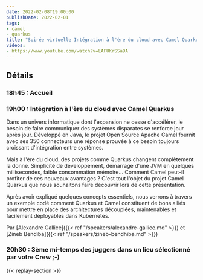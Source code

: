 ```yaml
---
date: 2022-02-08T19:00:00
publishDate: 2022-02-01
tags:
- camel
- quarkus
title: "Soirée virtuelle Intégration à l'ère du cloud avec Camel Quarkus"
videos: 
- https://www.youtube.com/watch?v=LAFUKrSSa9A
---
```


## Détails

### 18h45 : Accueil

### 19h00 : Intégration à l'ère du cloud avec Camel Quarkus

Dans un univers informatique dont l'expansion ne cesse d'accélérer, le besoin de faire communiquer des systèmes disparates se renforce jour après jour.
Développé en Java, le projet Open Source Apache Camel fournit avec ses 350 connecteurs une réponse prouvée à ce besoin toujours croissant d'intégration entre systèmes.

Mais à l'ère du cloud, des projets comme Quarkus changent complètement la donne.
Simplicité de développement, démarrage d'une JVM en quelques millisecondes, faible consommation mémoire…
Comment Camel peut-il profiter de ces nouveaux avantages ? C'est tout l'objet du projet Camel Quarkus que nous souhaitons faire découvrir lors de cette présentation.

Après avoir expliqué quelques concepts essentiels, nous verrons à travers un exemple codé comment Quarkus et Camel constituent de bons alliés pour mettre en place des architectures découplées, maintenables et facilement déployables dans Kubernetes.

Par [Alexandre Gallice]({{< ref "/speakers/alexandre-gallice.md" >}}) et [Zineb Bendiba]({{< ref "/speakers/zineb-bendhiba.md" >}})

### 20h30 : 3ème mi-temps des juggers dans un lieu sélectionné par votre Crew ;-)

{{< replay-section >}}

